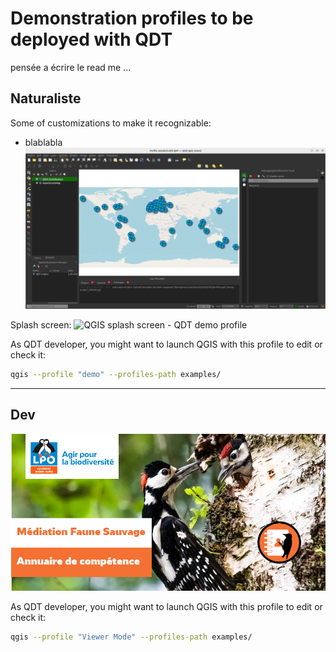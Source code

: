 # Demonstration profiles to be deployed with QDT

pensée a écrire le read me ...

## Naturaliste

Some of customizations to make it recognizable:

- blablabla
![QGIS UI - QDT demo profile](https://github.com/Guts/qgis-deployment-cli/blob/main/docs/static/examples_profiles_qdt-demo_qgis_ui.png?raw=true)

Splash screen:
![QGIS splash screen - QDT demo profile](./profiles/demo/images/splash.png)

As QDT developer, you might want to launch QGIS with this profile to edit or check it:

```sh
qgis --profile "demo" --profiles-path examples/
```

----

## Dev

![QGIS splash screen - QDT viewer profile](./profiles/Viewer%20Mode/images/splash.png)

As QDT developer, you might want to launch QGIS with this profile to edit or check it:

```sh
qgis --profile "Viewer Mode" --profiles-path examples/
```
